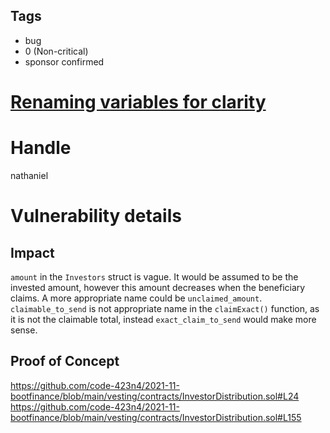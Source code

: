 ## Tags

- bug
- 0 (Non-critical)
- sponsor confirmed

# [Renaming variables for clarity](https://github.com/code-423n4/2021-11-bootfinance-findings/issues/125) 

# Handle

nathaniel


# Vulnerability details

## Impact
`amount` in the `Investors` struct is vague. It would be assumed to be the invested amount, however this amount decreases when the beneficiary claims. A more appropriate name could be `unclaimed_amount`.
`claimable_to_send` is not appropriate name in the `claimExact()` function, as it is not the claimable total, instead `exact_claim_to_send` would make more sense.
## Proof of Concept
https://github.com/code-423n4/2021-11-bootfinance/blob/main/vesting/contracts/InvestorDistribution.sol#L24
https://github.com/code-423n4/2021-11-bootfinance/blob/main/vesting/contracts/InvestorDistribution.sol#L155


